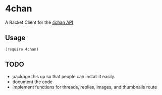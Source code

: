 # 4chan

A Racket Client for the [4chan API](https://github.com/4chan/4chan-API)

## Usage

```racket
(require 4chan)
```

## TODO

- package this up so that people can install it easily.
- document the code
- implement functions for threads, replies, images, and thumbnails route
